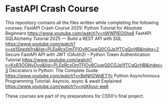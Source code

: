 # FastAPI Crash Course

This repository contains all the files written while completing the following courses:
    FastAPI Crash Course 2025: Python Tutorial for Absolute Beginners
    <https://www.youtube.com/watch?v=nWWPlEO0he8>
    FastAPI SQLAlchemy Tutorial 2025 — Build a REST API with SQL
    <https://www.youtube.com/watch?v=xq1Snezb1rs&list=PLEpRcxOmTFlOy8CjuwQ0CGJp1fTCgQcHB&index=2>
    Secure FastAPI API with JWT (OAuth2) – Python Token Authentication Tutorial
    <https://www.youtube.com/watch?v=KxR3OONvDvo&list=PLEpRcxOmTFlOy8CjuwQ0CGJp1fTCgQcHB&index=3>
    Decorators in Python: The Complete Guide
    <https://www.youtube.com/watch?v=BeNH2WdETYc>
    Python Asynchronous Programming Tutorial: Asyncio, async & await Explained
    <https://www.youtube.com/watch?v=ngXbyui-weA>

These courses are part of my preparations for CS50's final project.

